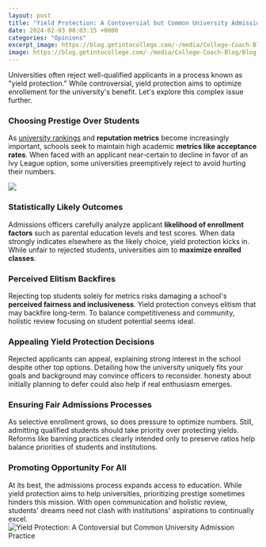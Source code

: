 ```yaml
---
layout: post
title: "Yield Protection: A Contoversial but Common University Admission Practice"
date: 2024-02-03 08:03:15 +0000
categories: "Opinions"
excerpt_image: https://blog.getintocollege.com/-/media/College-Coach-Blog/Blog-Content/2022/Dorm-Move-In-Transition-2iStock.ashx
image: https://blog.getintocollege.com/-/media/College-Coach-Blog/Blog-Content/2022/Dorm-Move-In-Transition-2iStock.ashx
---
```


Universities often reject well-qualified applicants in a process known as "yield protection." While controversial, yield protection aims to optimize enrollement for the university's benefit. Let's explore this complex issue further.
### Choosing Prestige Over Students
As [university rankings](https://store.fi.io.vn/white-frenchie-french-bulldog-starry-night-van-gogh-colorful-2) and **reputation metrics** become increasingly important, schools seek to maintain high academic **metrics like acceptance rates**. When faced with an applicant near-certain to decline in favor of an Ivy League option, some universities preemptively reject to avoid hurting their numbers. 

![](https://www.road2college.com/wp-content/uploads/2021/02/Untitled-design-4.png)
### Statistically Likely Outcomes
Admissions officers carefully analyze applicant **likelihood of enrollment factors** such as parental education levels and test scores. When data strongly indicates elsewhere as the likely choice, yield protection kicks in. While unfair to rejected students, universities aim to **maximize enrolled classes**.
### Perceived Elitism Backfires 
Rejecting top students solely for metrics risks damaging a school's **perceived fairness and inclusiveness**. Yield protection conveys elitism that may backfire long-term. To balance competitiveness and community, holistic review focusing on student potential seems ideal.
### Appealing Yield Protection Decisions
Rejected applicants can appeal, explaining strong interest in the school despite other top options. Detailing how the university uniquely fits your goals and background may convince officers to reconsider. honesty about initially planning to defer could also help if real enthusiasm emerges. 
### Ensuring Fair Admissions Processes  
As selective enrollment grows, so does pressure to optimize numbers. Still, admitting qualified students should take priority over protecting yields. Reforms like banning practices clearly intended only to preserve ratios help balance priorities of students and institutions.
### Promoting Opportunity For All
At its best, the admissions process expands access to education. While yield protection aims to help universities, prioritizing prestige sometimes hinders this mission. With open communication and holistic review, students' dreams need not clash with institutions' aspirations to continually excel.
![Yield Protection: A Contoversial but Common University Admission Practice](https://blog.getintocollege.com/-/media/College-Coach-Blog/Blog-Content/2022/Dorm-Move-In-Transition-2iStock.ashx)